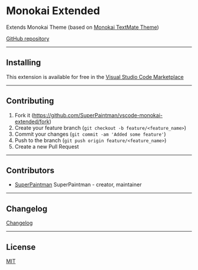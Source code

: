 # Monokai Extended
Extends Monokai Theme (based on [Monokai TextMate Theme][original-theme-url])

[GitHub repository][github-url]

<!--![Monokai Extended Screenshot][screenshot-image]-->


--------------------------------------------------------------------------------


## Installing

This extension is available for free in the [Visual Studio Code Marketplace][vs-marketplace-url]


--------------------------------------------------------------------------------


## Contributing

1. Fork it (<https://github.com/SuperPaintman/vscode-monokai-extended/fork>)
2. Create your feature branch (`git checkout -b feature/<feature_name>`)
3. Commit your changes (`git commit -am 'Added some feature'`)
4. Push to the branch (`git push origin feature/<feature_name>`)
5. Create a new Pull Request


--------------------------------------------------------------------------------


## Contributors

- [SuperPaintman](https://github.com/SuperPaintman) SuperPaintman - creator, maintainer


--------------------------------------------------------------------------------


## Changelog
[Changelog][changelog-url]


--------------------------------------------------------------------------------

## License

[MIT][license-url]


[license-url]: LICENSE
[changelog-url]: CHANGELOG.md
[screenshot-image]: screenshot.png
[github-url]: https://github.com/SuperPaintman/vscode-monokai-extended
[vs-marketplace-url]: https://marketplace.visualstudio.com/items/SuperPaintman.monokai-extended
[original-theme-url]: http://colorsublime.com/theme/Monokai
